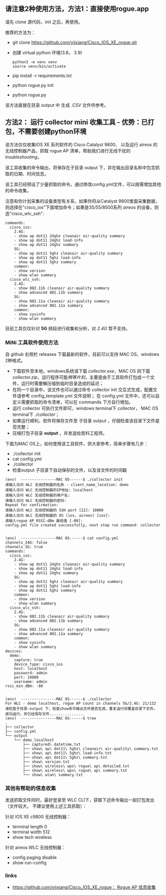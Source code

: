 ## 请注意2种使用方法，方法1：直接使用rogue.app

请先 clone 源代码，init 之后，再使用。

推荐的方法为：
- git clone https://github.com/yijxiang/Cisco_IOS_XE_rogue.git
- 创建 virtual python 环境(3.8， 3.9)
  ```
  python3 -m venv venv
  source venv/bin/activate
  ```
  
- pip install -r requirements.txt
- python rogue.py init
- python rogue.py

该方法直接在目录 output 中 生成 *.CSV* 文件供参考。


## 方法2： 运行 collector mini 收集工具 - 优势：已打包，不需要创建python环境

该方法仅仅收集IOS XE 系列软件的 Cisco Catalyst 9800、 以及运行 aireos 的无线控制器产品，抓取 rogue AP 清单，帮助我们进行无线干扰的 *troubleshooting*。

该工具收集的命令输出，将保存在子目录 output 下，并在输出目录名称中包含抓取的日期、时间信息。

该工具已经预设了少量抓取的命令，通过修改config.yml文件，可以按需增加其他的命令收集。

注意和你计划采集的设备类型有关系，如果你将从Catalyst 9800里面采集数据，则选择在"cisco_ios"下面增加命令；如果是35/55/8500系列 *aireos* 的设备，则选"cisco_wlc_ssh":

```
commands:
  cisco_ios:
    2.4G:
    - show ap dot11 24ghz cleanair air-quality summary
    - show ap dot11 24ghz load-info
    - show ap dot11 24ghz summary
    5G:
    - show ap dot11 5ghz cleanair air-quality summary
    - show ap dot11 5ghz load-info
    - show ap dot11 5ghz summary
    common:
    - show version
    - show wlan summary
  cisco_wlc_ssh:
    2.4G:
    - show 802.11b cleanair air-quality summary
    - show advanced 802.11b summary
    5G:
    - show 802.11a cleanair air-quality summary
    - show advanced 802.11a summary
    common:
    - show sysinfo
    - show wlan summary
```

目前工具仅仅针对 **5G** 频段进行收集和分析，对 *2.4G* 暂不支持。

### MiNi 工具软件使用方法

自 github 右侧栏 releases 下载最新的软件，目前可以支持 MAC OS、windows 2种格式。
- 下载软件至本地，windows系统请下载 *collector.exe*，MAC OS 则下载 *collector.zip*，运行程序可能*稍等片刻*，主要是由于工具软件打包成一个文件，运行时需要解压缩到临时目录造成的延迟；
- 在同一个目录中，该文件也可以通过命令 collector init 交互式生成，配置文件请参考 config_template.yml 文件说明；
    在 config.yml 文件中，还可以自定义需要抓取的命令清单，可以在 commands 下方自行增加。
- 运行 collector 可执行文件即可，windows terminal下 *collector*， MAC OS terminal下 *./collector*；
- 如果运行顺利，软件将保存文件至 子目录 output ，仔细检查该目录下文件是否完整；
- 压缩打包子目录 **output** ，并发送给思科工程师。


下面为MAC OS上，如何使用该工具软件，供大家参考，简单步骤有几步：
- ./collector init
- cat config.yml
- ./collector 
- 检查output 子目录下自动保存的文件，以及该文件的时间戳


```
(env)  ----------------MAC OS------$ ./collector init
请输入访问 WLC 无线控制器的名称 - client_name_location: demo
请输入访问 WLC 无线控制器的IP地址: localhost
请输入访问 WLC 无线控制器的用户名: 
请输入访问 WLC 无线控制器的密码: 
Repeat for confirmation: 
请输入访问 WLC 无线控制器的 SSH port [22]: 10000
请输入访问 WLC 无线控制器的 OS (ios, aireos) [ios]: 
请输入rogue AP RSSI-dBm 最低值 [-80]: 
config.yml file created successfully, next step run command: collector


(env)  ----------------MAC OS------$ cat config.yml 
channels_24G: false
channels_5G: true
commands:
  cisco_ios:
    2.4G:
    - show ap dot11 24ghz cleanair air-quality summary
    - show ap dot11 24ghz load-info
    - show ap dot11 24ghz summary
    5G:
    - show ap dot11 5ghz cleanair air-quality summary
    - show ap dot11 5ghz load-info
    - show ap dot11 5ghz summary
    common:
    - show version
    - show wlan summary
  cisco_wlc_ssh:
    2.4G:
    - show 802.11b cleanair air-quality summary
    - show advanced 802.11b summary
    5G:
    - show 802.11a cleanair air-quality summary
    - show advanced 802.11a summary
    common:
    - show sysinfo
    - show wlan summary
devices:
  demo:
    capture: true
    device_type: cisco_ios
    host: localhost
    password: admin
    port: 10000
    username: admin
rssi_min_dBm: -80


(env)  ----------------MAC OS------$ ./collector 
For WLC - demo localhost, rogue AP count in channels 5G/2.4G: 21/132
请检查子目录-output 下，检查show命令输出文件是否生成，重复运行将覆盖目录下文件。
成功运行，并已经保存文件................
(env)  ----------------MAC OS------$ tree
.
├── collector
├── config.yml
└── output
    └── demo_localhost
        ├── captured\ datetime.txt
        ├── show\ ap\ dot11\ 5ghz\ cleanair\ air-quality\ summary.txt
        ├── show\ ap\ dot11\ 5ghz\ load-info.txt
        ├── show\ ap\ dot11\ 5ghz\ summary.txt
        ├── show\ version.txt
        ├── show\ wireless\ wps\ rogue\ ap\ detailed.txt
        ├── show\ wireless\ wps\ rogue\ ap\ summary.txt
        └── show\ wlan\ summary.txt
```

###  其他有帮助的信息收集

发送抓取文件同时，最好登录至 WLC CLI下，获取下述命令输出一起打包发出（文件较大，
不建议使用上述工具抓取）：

针对 IOS XE c9800 无线控制器：

- terminal length 0
- terminal width 512
- show tech wireless


针对 aireos WLC 无线控制器：

- config paging disable
- show run-config


### links

- [ https://github.com/yijxiang/Cisco_IOS_XE_rogue： Rogue AP 信息收集](https://github.com/yijxiang/Cisco_IOS_XE_rogue/releases)